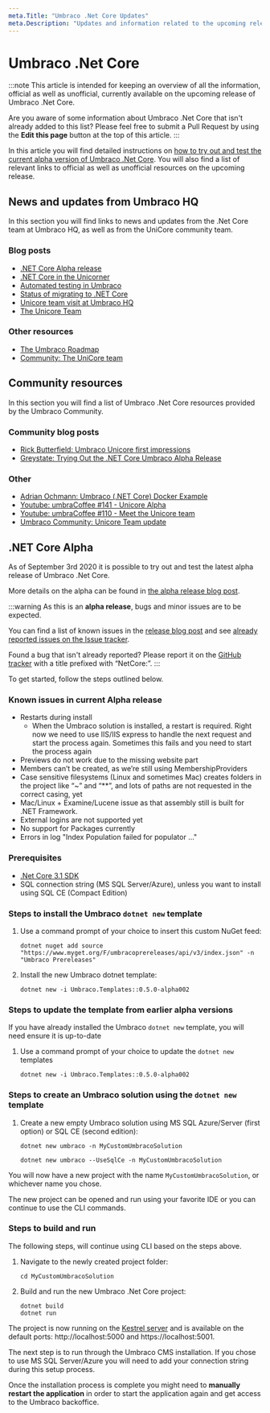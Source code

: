 ```yaml
---
meta.Title: "Umbraco .Net Core Updates"
meta.Description: "Updates and information related to the upcoming release of Umbraco .Net Core."
---
```


# Umbraco .Net Core

:::note
This article is intended for keeping an overview of all the information, official as well as unofficial, currently available on the upcoming release of Umbraco .Net Core.

Are you aware of some information about Umbraco .Net Core that isn't already added to this list?
Please feel free to submit a Pull Request by using the **Edit this page** button at the top of this article.
:::

In this article you will find detailed instructions on [how to try out and test the current alpha version of Umbraco .Net Core](#net-core-alpha). You will also find a list of relevant links to official as well as unofficial resources on the upcoming release.

## News and updates from Umbraco HQ

In this section you will find links to news and updates from the .Net Core team at Umbraco HQ, as well as from the UniCore community team.

### Blog posts

* [.NET Core Alpha release](https://umbraco.com/blog/net-core-alpha-release/)
* [.NET Core in the Unicorner](https://umbraco.com/blog/the-unicorner-returns-net-core-alpha-release/)
* [Automated testing in Umbraco](https://umbraco.com/blog/automated-testing-in-umbraco/)
* [Status of migrating to .NET Core](https://umbraco.com/blog/status-of-migration-to-net-core/)
* [Unicore team visit at Umbraco HQ](https://umbraco.com/blog/unicore-team-visit-at-umbraco-hq/)
* [The Unicore Team](https://umbraco.com/blog/the-unicore-team/)

### Other resources

* [The Umbraco Roadmap](https://umbraco.com/products/roadmap/)
* [Community: The UniCore team](https://our.umbraco.com/get-involved/the-unicore-team/)

## Community resources

In this section you will find a list of Umbraco .Net Core resources provided by the Umbraco Community.

### Community blog posts

* [Rick Butterfield: Umbraco Unicore first impressions](https://rickbutterfield.com/blog/umbraco-unicore-impressions)
* [Greystate: Trying Out the .NET Core Umbraco Alpha Release](https://greystate.dk/log/2020/09/04/umbraco-net-core-alpha/)

### Other

* [Adrian Ochmann: Umbraco (.NET Core) Docker Example](https://github.com/thecogworks/umbraco-core-docker-example)
* [Youtube: umbraCoffee #141 - Unicore Alpha](https://www.youtube.com/watch?v=-ceCJZ9Tus0&ab_channel=umbraCoffee)
* [Youtube: umbraCoffee #110 - Meet the Unicore team](https://www.youtube.com/watch?v=55xAuUxkpUo&ab_channel=umbraCoffee)
* [Umbraco Community: Unicore Team update](https://www.youtube.com/watch?v=0WmP3Xdq9dU)

## .NET Core Alpha

As of September 3rd 2020 it is possible to try out and test the latest alpha release of Umbraco .Net Core.

More details on the alpha can be found in [the alpha release blog post](https://umbraco.com/blog/net-core-alpha-release/).

:::warning
As this is an **alpha release**, bugs and minor issues are to be expected.

You can find a list of known issues in the [release blog post](https://umbraco.com/blog/net-core-alpha-release/) and see [already reported issues on the Issue tracker](https://github.com/umbraco/Umbraco-CMS/issues?q=is%3Aopen+is%3Aissue+label%3Aproject%2Fnet-core+).

Found a bug that isn't already reported? Please report it on the [GitHub tracker](https://github.com/umbraco/Umbraco-CMS/issues/new?labels=project%2Fnet-core&template=3_BugNetCore.md&title=NetCore%3A%20%7BIssue%20Title%7D) with a title prefixed with “NetCore:”.
:::

To get started, follow the steps outlined below.

### Known issues in current Alpha release

 * Restarts during install
    * When the Umbraco solution is installed, a restart is required. Right now we need to use IIS/IIS express to handle the next request and start the process again. Sometimes this fails and you need to start the process again
 * Previews do not work due to the missing website part
 * Members can’t be created, as we’re still using MembershipProviders
 * Case sensitive filesystems (Linux and sometimes Mac) creates folders in the project like “~” and “**”, and lots of paths are not requested in the correct casing, yet
 * Mac/Linux + Examine/Lucene issue as that assembly still is built for .NET Framework.
 * External logins are not supported yet
 * No support for Packages currently
 * Errors in log "Index Population failed for populator ..."

### Prerequisites

* [.Net Core 3.1 SDK](https://dotnet.microsoft.com/download)
* SQL connection string (MS SQL Server/Azure), unless you want to install using SQL CE (Compact Edition)

### Steps to install the Umbraco `dotnet new` template

1. Use a command prompt of your choice to insert this custom NuGet feed:

    ```none
    dotnet nuget add source "https://www.myget.org/F/umbracoprereleases/api/v3/index.json" -n "Umbraco Prereleases"
    ```

1. Install the new Umbraco dotnet template:

    ```none
    dotnet new -i Umbraco.Templates::0.5.0-alpha002
    ```
    
### Steps to update the template from earlier alpha versions
If you have already installed the Umbraco `dotnet new` template, you will need ensure it is up-to-date 

1. Use a command prompt of your choice to update the `dotnet new` templates

    ```none
    dotnet new -i Umbraco.Templates::0.5.0-alpha002
    ```

### Steps to create an Umbraco solution using the `dotnet new` template
1. Create a new empty Umbraco solution using MS SQL Azure/Server (first option) or SQL CE (second edition):

    ```none
    dotnet new umbraco -n MyCustomUmbracoSolution
    ```

    ```none
    dotnet new umbraco --UseSqlCe -n MyCustomUmbracoSolution
    ```

You will now have a new project with the name `MyCustomUmbracoSolution`, or whichever name you chose.

The new project can be opened and run using your favorite IDE or you can continue to use the CLI commands.

### Steps to build and run

The following steps, will continue using CLI based on the steps above.

1. Navigate to the newly created project folder:

    ```none
    cd MyCustomUmbracoSolution
    ```

2. Build and run the new Umbraco .Net Core project:

    ```none
    dotnet build
    dotnet run
    ```

The project is now running on the [Kestrel server](https://docs.microsoft.com/en-us/aspnet/core/fundamentals/servers/?view=aspnetcore-3.1&tabs=windows#kestrel) and is available on the default ports: http://localhost:5000 and https://localhost:5001.

The next step is to run through the Umbraco CMS installation. If you chose to use MS SQL Server/Azure you will need to add your connection string during this setup process.

Once the installation process is complete you might need to **manually restart the application** in order to start the application again and get access to the Umbraco backoffice.
